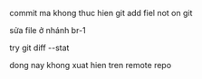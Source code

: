 commit ma khong thuc hien git add fiel not on git


sửa file ở nhánh br-1

try git diff --stat

dong nay khong xuat hien tren remote repo